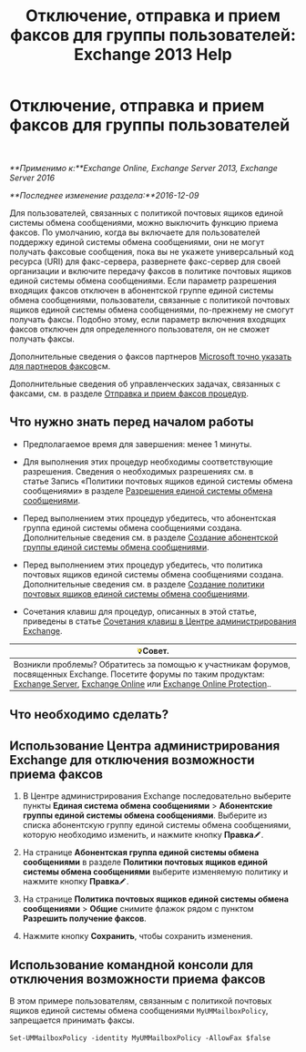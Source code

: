 ﻿---
title: 'Отключение, отправка и прием факсов для группы пользователей: Exchange 2013 Help'
TOCTitle: Отключение, отправка и прием факсов для группы пользователей
ms:assetid: 1c57c3ba-2b0e-43dd-9b28-43bada1592c5
ms:mtpsurl: https://technet.microsoft.com/ru-ru/library/JJ650864(v=EXCHG.150)
ms:contentKeyID: 52059111
ms.date: 05/22/2018
mtps_version: v=EXCHG.150
ms.translationtype: MT
---

# Отключение, отправка и прием факсов для группы пользователей

 

_**Применимо к:**Exchange Online, Exchange Server 2013, Exchange Server 2016_

_**Последнее изменение раздела:**2016-12-09_

Для пользователей, связанных с политикой почтовых ящиков единой системы обмена сообщениями, можно выключить функцию приема факсов. По умолчанию, когда вы включаете для пользователей поддержку единой системы обмена сообщениями, они не могут получать факсовые сообщения, пока вы не укажете универсальный код ресурса (URI) для факс-сервера, развернете факс-сервер для своей организации и включите передачу факсов в политике почтовых ящиков единой системы обмена сообщениями. Если параметр разрешения входящих факсов отключен в абонентской группе единой системы обмена сообщениями, пользователи, связанные с политикой почтовых ящиков единой системы обмена сообщениями, по-прежнему не смогут получать факсы. Подобно этому, если параметр включения входящих факсов отключен для определенного пользователя, он не сможет получать факсы.

Дополнительные сведения о факсов партнеров [Microsoft точно указать для партнеров факсов](https://go.microsoft.com/fwlink/?linkid=190238)см.

Дополнительные сведения об управленческих задачах, связанных с факсами, см. в разделе [Отправка и прием факсов процедур](faxing-procedures-exchange-2013-help.md).

## Что нужно знать перед началом работы

  - Предполагаемое время для завершения: менее 1 минуты.

  - Для выполнения этих процедур необходимы соответствующие разрешения. Сведения о необходимых разрешениях см. в статье Запись «Политики почтовых ящиков единой системы обмена сообщениями» в разделе [Разрешения единой системы обмена сообщениями](unified-messaging-permissions-exchange-2013-help.md).

  - Перед выполнением этих процедур убедитесь, что абонентская группа единой системы обмена сообщениями создана. Дополнительные сведения см. в разделе [Создание абонентской группы единой системы обмена сообщениями](create-a-um-dial-plan-exchange-2013-help.md).

  - Перед выполнением этих процедур убедитесь, что политика почтовых ящиков единой системы обмена сообщениями создана. Дополнительные сведения см. в разделе [Создание политики почтовых ящиков единой системы обмена сообщениями](create-a-um-mailbox-policy-exchange-2013-help.md).

  - Сочетания клавиш для процедур, описанных в этой статье, приведены в статье [Сочетания клавиш в Центре администрирования Exchange](keyboard-shortcuts-in-the-exchange-admin-center-exchange-online-protection-help.md).

<table>
<thead>
<tr class="header">
<th><img src="images/Bb124558.tip(EXCHG.150).gif" title="Совет" alt="Совет" />Совет.</th>
</tr>
</thead>
<tbody>
<tr class="odd">
<td>Возникли проблемы? Обратитесь за помощью к участникам форумов, посвященных Exchange. Посетите форумы по таким продуктам: <a href="https://go.microsoft.com/fwlink/p/?linkid=60612">Exchange Server</a>, <a href="https://go.microsoft.com/fwlink/p/?linkid=267542">Exchange Online</a> или <a href="https://go.microsoft.com/fwlink/p/?linkid=285351">Exchange Online Protection</a>..</td>
</tr>
</tbody>
</table>


## Что необходимо сделать?

## Использование Центра администрирования Exchange для отключения возможности приема факсов

1.  В Центре администрирования Exchange последовательно выберите пункты **Единая система обмена сообщениями** \> **Абонентские группы единой системы обмена сообщениями**. Выберите из списка абонентскую группу единой системы обмена сообщениями, которую необходимо изменить, и нажмите кнопку **Правка**![Значок редактирования](images/Bb124582.6f53ccb2-1f13-4c02-bea0-30690e6ea71d(EXCHG.150).gif "Значок редактирования").

2.  На странице **Абонентская группа единой системы обмена сообщениями** в разделе **Политики почтовых ящиков единой системы обмена сообщениями** выберите изменяемую политику и нажмите кнопку **Правка**![Значок редактирования](images/Bb124582.6f53ccb2-1f13-4c02-bea0-30690e6ea71d(EXCHG.150).gif "Значок редактирования").

3.  На странице **Политика почтовых ящиков единой системы обмена сообщениями** \> **Общие** снимите флажок рядом с пунктом **Разрешить получение факсов**.

4.  Нажмите кнопку **Сохранить**, чтобы сохранить изменения.

## Использование командной консоли для отключения возможности приема факсов

В этом примере пользователям, связанным с политикой почтовых ящиков единой системы обмена сообщениями `MyUMMailboxPolicy`, запрещается принимать факсы.

    Set-UMMailboxPolicy -identity MyUMMailboxPolicy -AllowFax $false

